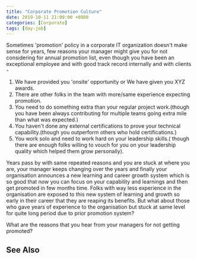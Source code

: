 ```yaml
---
title: "Corporate Promotion Culture"
date: 2019-10-11 21:00:00 +0800
categories: [Corporate]
tags: [day-job]
---
```


Sometimes 'promotion' policy in a corporate IT organization doesn't make sense for years, few reasons your manager might give you for not considering for annual promotion list, even though you have been an exceptional employee and with good track record internally and with clients -

1. We have provided you 'onsite' opportunity or We have given you XYZ awards.
2. There are other folks in the team with more/same experience expecting promotion.
3. You need to do something extra than your regular project work.(though you have been always contributing for multiple teams going extra mile than what was expected.)
4. You haven't done any external certifications to prove your technical capability.(though you outperform others who hold certifications.)
5. You work solo and need to work hard on your leadership skills.( though there are enough folks willing to vouch for you on your leadership quality which helped them grow personally).

Years pass by with same repeated reasons and you are stuck at where you are, your manager keeps changing over the years and finally your organisation announces a new learning and career growth system which is so good that now you can focus on your capability and learnings and then get promoted in few months time. Folks with way less experience in the organisation are exposed to this new system of learning and growth so early in their career that they are reaping its benefits. But what about those who gave years of experience to the organisation but stuck at same level for quite long period due to prior promotion system?

What are the reasons that you hear from your managers for not getting promoted?

## See Also